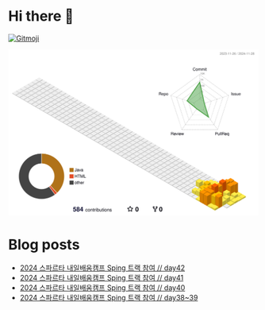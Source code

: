 # Hi there 👋
<a href="https://gitmoji.dev">
  <img
    src="https://img.shields.io/badge/gitmoji-%20😜%20😍-FFDD67.svg?style=flat-square"
    alt="Gitmoji"
  />
</a>

<!--
**chews26/chews26** is a ✨ _special_ ✨ repository because its `README.md` (this file) appears on your GitHub profile.

Here are some ideas to get you started:

- 🔭 I’m currently working on ...
- 🌱 I’m currently learning ...
- 👯 I’m looking to collaborate on ...
- 🤔 I’m looking for help with ...
- 💬 Ask me about ...
- 📫 How to reach me: ...
- 😄 Pronouns: ...
- ⚡ Fun fact: ...
-->
![](./profile-3d-contrib/profile-season-animate.svg)

# Blog posts
<!-- BLOG-POST-LIST:START -->
- [2024 스파르타 내일배움캠프 Sping 트랙 참여 // day42](https://shinelee26.tistory.com/50)
- [2024 스파르타 내일배움캠프 Sping 트랙 참여 // day41](https://shinelee26.tistory.com/49)
- [2024 스파르타 내일배움캠프 Sping 트랙 참여 // day40](https://shinelee26.tistory.com/48)
- [2024 스파르타 내일배움캠프 Sping 트랙 참여 // day38~39](https://shinelee26.tistory.com/47)
<!-- BLOG-POST-LIST:END -->
